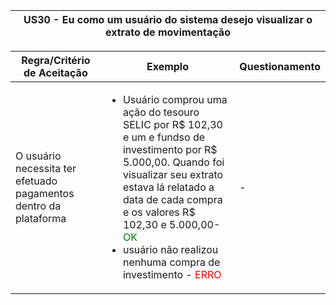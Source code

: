 <table>
    <thead>
        <tr>
            <th colspan="2" rowspan="2"> US30 - Eu como um usuário do sistema desejo visualizar o extrato de movimentação</th>
        </tr>        
    </thead>
</table>

<table>
    <thead>
        <tr>
            <th>Regra/Critério de Aceitação</th>
            <th>Exemplo</th>
            <th>Questionamento</th>
        </tr>        
    </thead>
    <tbody>
        <tr>
            <td>O usuário necessita ter efetuado pagamentos dentro da plataforma</td>
            <td>
                <ul>
                    <li>Usuário comprou uma ação do tesouro SELIC por R$ 102,30 e um e fundso de investimento por R$ 5.000,00. Quando foi visualizar seu extrato estava lá relatado a data de cada compra e os valores R$ 102,30 e 5.000,00- <span style="color:green">OK</span></li>
                    <li>usuário não realizou nenhuma compra de investimento - <span style="color:red">ERRO</span></li>
                </ul>
            </td>
            <td> - </td>
        </tr>
    </tbody>
</table>